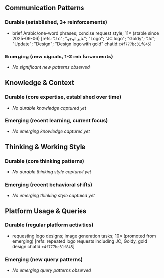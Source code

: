 ## Communication Patterns
### Durable (established, 3+ reinforcements)
- brief Arabic/one-word phrases; concise request style; 11× (stable since 2025-09-06) [refs: "J c"; "عايز لوجو"; "Logo"; "JC logo"; "Goldy"; "Jc"; "Update"; "Design"; "Design logo with gold" chatId:`c4f777bc31f845`]

### Emerging (new signals, 1-2 reinforcements)
- _No significant new patterns observed_

## Knowledge & Context
### Durable (core expertise, established over time)
- _No durable knowledge captured yet_

### Emerging (recent learning, current focus)
- _No emerging knowledge captured yet_

## Thinking & Working Style
### Durable (core thinking patterns)
- _No durable thinking style captured yet_

### Emerging (recent behavioral shifts)
- _No emerging thinking style captured yet_

## Platform Usage & Queries
### Durable (regular platform activities)
- requesting logo designs; image generation tasks; 10× (promoted from emerging) [refs: repeated logo requests including JC, Goldy, gold design chatId:`c4f777bc31f845`]

### Emerging (new query patterns)
- _No emerging query patterns observed_